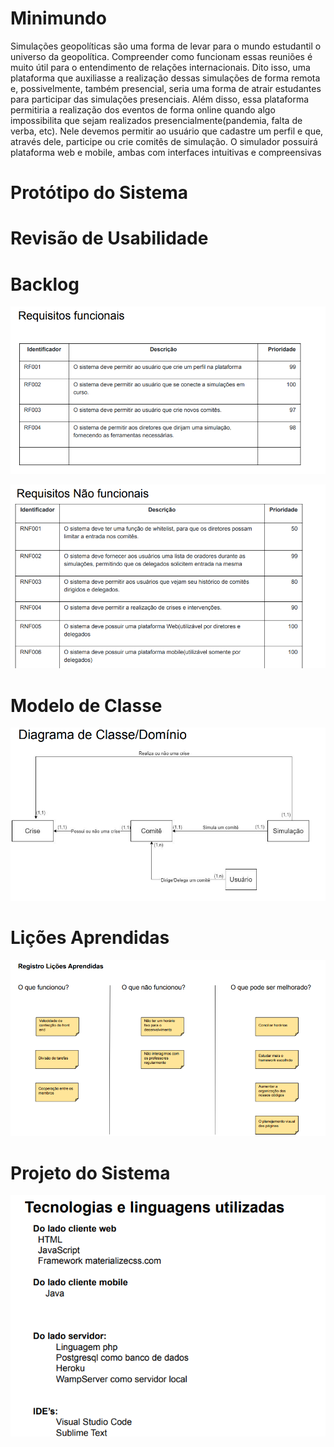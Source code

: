<h1> Minimundo </h1>
  Simulações geopolíticas são uma forma de levar para o mundo estudantil
o universo da geopolítica. Compreender como funcionam essas reuniões é
muito útil para o entendimento de relações internacionais. Dito isso, uma
plataforma que auxiliasse a realização dessas simulações de forma remota
e, possivelmente, também presencial, seria uma forma de atrair
estudantes para participar das simulações presenciais. Além disso, essa
plataforma permitiria a realização dos eventos de forma online quando
algo impossibilita que sejam realizados presencialmente(pandemia, falta
de verba, etc). Nele devemos permitir ao usuário que cadastre um perfil e
que, através dele, participe ou crie comitês de simulação. O simulador
possuirá plataforma web e mobile, ambas com interfaces intuitivas e
compreensivas

  
<h1> Protótipo do Sistema </h1>
  
  
<h1> Revisão de Usabilidade </h1>
  
<h1> Backlog </h1>

  ![imagem](imagens/backlog-func.PNG)
  
  ![imagem](imagens/backlog-nfunc.PNG)

<h1> Modelo de Classe</h1>

  ![imagem](imagens/dia-class.png)

 <h1> Lições Aprendidas</h1>
 
  ![imagem](imagens/lic.png)

 <h1> Projeto do Sistema </h1>
 
![imagem](imagens/tech.png)
